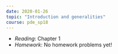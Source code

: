 ```yaml
---
date: 2020-01-26
topic: "Introduction and generalities"
course: pde_sp18
---
```


- *Reading*: Chapter 1
- *Homework*: No homework problems yet!
